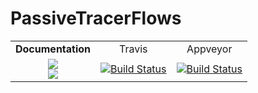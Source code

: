 # PassiveTracerFlows

<table>
    <tr align="center">
        <td><b>Documentation</b></td> <td>Travis</td> <td>Appveyor</td> 
    </tr>
    <tr align="center">
        <td><a href="https://PassiveTracerFlows.github.io/PassiveTracerFlows.jl/latest"><img src="https://img.shields.io/badge/docs-latest-blue.svg"></a></br><a href="https://PassiveTracerFlows.github.io/PassiveTracerFlows.jl/stable"><img src="https://img.shields.io/badge/docs-stable-blue.svg"></a></td> <td><a href="https://travis-ci.org/FourierFlows/PassiveTracerFlows.jl"><img src="https://travis-ci.org/FourierFlows/PassiveTracerFlows.jl.svg?branch=master" title="Build Status"></a><td><a href="https://ci.appveyor.com/project/navidcy/passivetracerflows-jl"><img src="https://ci.appveyor.com/api/projects/status/yb5ywk9bof6u3nyg?svg=true" title="Build Status"></a></td> 
    </tr>
 </table>
 
